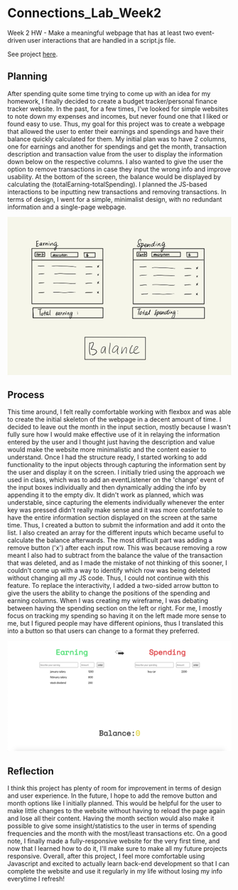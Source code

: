 # Connections_Lab_Week2
Week 2 HW - Make a meaningful webpage that has at least two event-driven user interactions that are handled in a script.js file.

See project [here](https://oyungerela.github.io/Connections_Lab/Week2/).

## Planning

After spending quite some time trying to come up with an idea for my homework, I finally decided to create a budget tracker/personal finance tracker website. In the past, for a few times, I've looked for simple websites to note down my expenses and incomes, but never found one that I liked or found easy to use. Thus, my goal for this project was to create a webpage that allowed the user to enter their earnings and spendings and have their balance quickly calculated for them. My initial plan was to have 2 columns, one for earnings and another for spendings and get the month, transaction description and transaction value from the user to display the information down below on the respective columns. I also wanted to give the user the option to remove transactions in case they input the wrong info and improve usability. At the bottom of the screen, the balance would be displayed by calculating the (totalEarning-totalSpending). I planned the JS-based interactions to be inputting new transactions and removing transactions. In terms of design, I went for a simple, minimalist design, with no redundant information and a single-page webpage. 

![](wireframe.jpg)

## Process
This time around, I felt really comfortable working with flexbox and was able to create the initial skeleton of the webpage in a decent amount of time. I decided to leave out the month in the input section, mostly because I wasn't fully sure how I would make effective use of it in relaying the information entered by the user and I thought just having the description and value would make the website more minimalistic and the content easier to understand. Once I had the structure ready, I started working to add functionality to the input objects through capturing the information sent by the user and display it on the screen. I initially tried using the approach we used in class, which was to add an eventListener on the 'change' event of the input boxes individually and then dynamically adding the info by appending it to the empty div. It didn't work as planned, which was understable, since capturing the elements individually whenever the enter key was pressed didn't really make sense and it was more comfortable to have the entire information section displayed on the screen at the same time. Thus, I created a button to submit the information and add it onto the list. I also created an array for the different inputs which became useful to calculate the balance afterwards. The most difficult part was adding a remove button ('x') after each input row. This was because removing a row meant I also had to subtract from the balance the value of the transaction that was deleted, and as I made the mistake of not thinking of this sooner, I couldn't come up with a way to identify which row was being deleted without changing all my JS code. Thus, I could not continue with this feature. To replace the interactivity, I added a two-sided arrow button to give the users the ability to change the positions of the spending and earning columns. When I was creating my wireframe, I was debating between having the spending section on the left or right. For me, I mostly focus on tracking my spending so having it on the left made more sense to me, but I figured people may have different opinions, thus I translated this into a button so that users can change to a format they preferred.

![](outcome.png)

## Reflection
I think this project has plenty of room for improvement in terms of design and user experience. In the future, I hope to add the remove button and month options like I initially planned. This would be helpful for the user to make little changes to the website without having to reload the page again and lose all their content. Having the month section would also make it possible to give some insight/statistics to the user in terms of spending frequencies and the month with the most/least transactions etc. On a good note, I finally made a fully-responsive website for the very first time, and now that I learned how to do it, I'll make sure to make all my future projects responsive. Overall, after this project, I feel more comfortable using Javascript and excited to actually learn back-end development so that I can complete the website and use it regularly in my life without losing my info everytime I refresh!

